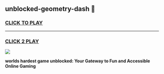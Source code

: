 
## unblocked-geometry-dash 👋
<h3>
<a href="https://premium.freeplayer.one?title=unblocked-geometry-dash&ref=14F">CLICK TO PLAY</a></h3>
<hr>

<h3>
<a href="https://premium.freeplayer.one?title=unblocked-geometry-dash&ref=14F">CLICK 2 PLAY</a>
  
</h3>

<a href="https://premium.freeplayer.one?title=unblocked-geometry-dash&ref=12F/"><img src="https://clearcache.store/games.png"></a>


**worlds hardest game unblocked: Your Gateway to Fun and Accessible Online Gaming**
